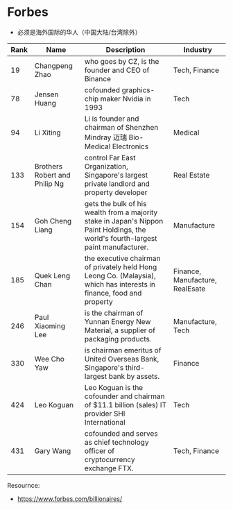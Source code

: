 # Forbes

* 必须是海外国际的华人（中国大陆/台湾除外）

| Rank | Name | Description | Industry | 
| --- | --- | --- | --- |
| 19 | Changpeng Zhao | who goes by CZ, is the founder and CEO of Binance | Tech, Finance |
| 78 | Jensen Huang | cofounded graphics-chip maker Nvidia in 1993 | Tech |
| 94 | Li Xiting | Li is founder and chairman of Shenzhen Mindray 迈瑞 Bio-Medical Electronics | Medical |
| 133 | Brothers Robert and Philip Ng | control Far East Organization, Singapore's largest private landlord and property developer | Real Estate |
| 154 | Goh Cheng Liang | gets the bulk of his wealth from a majority stake in Japan's Nippon Paint Holdings, the world's fourth-largest paint manufacturer.| Manufacture |
| 185 | Quek Leng Chan |  the executive chairman of privately held Hong Leong Co. (Malaysia), which has interests in finance, food and property | Finance, Manufacture, RealEsate |
| 246 | Paul Xiaoming Lee | is the chairman of Yunnan Energy New Material, a supplier of packaging products. | Manufacture, Tech |
| 330 | Wee Cho Yaw | is chairman emeritus of United Overseas Bank, Singapore's third-largest bank by assets. | Finance |
| 424 | Leo Koguan | Leo Koguan is the cofounder and chairman of $11.1 billion (sales) IT provider SHI International | Tech |
| 431 | Gary Wang | cofounded and serves as chief technology officer of cryptocurrency exchange FTX. | Tech, Finance |

Resournce: 
* https://www.forbes.com/billionaires/
